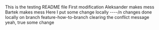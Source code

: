 This is the testing README file
First modification
Aleksander makes mess
Bartek makes mess
Here I put some change locally
----/n
changes done locally on branch feature-how-to-branch
clearing the conflict message
yeah, true
some change
